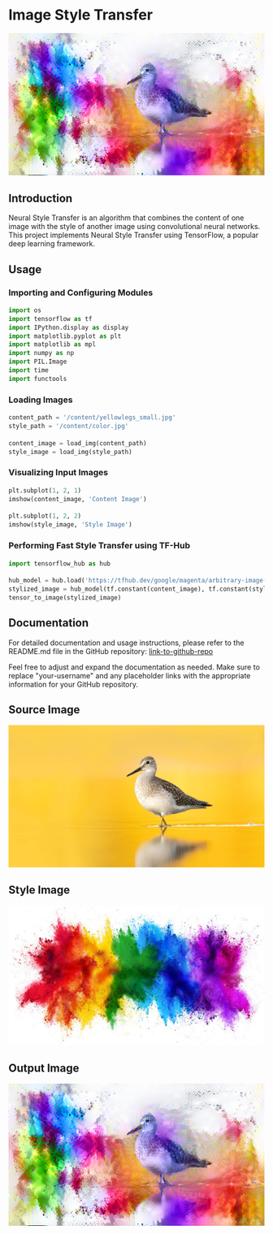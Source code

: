 # Image Style Transfer
<p align="center">
  <img src="stylized-image.png" >
</p>

## Introduction

Neural Style Transfer is an algorithm that combines the content of one image with the style of another image using convolutional neural networks. This project implements Neural Style Transfer using TensorFlow, a popular deep learning framework.

## Usage

### Importing and Configuring Modules

```python
import os
import tensorflow as tf
import IPython.display as display
import matplotlib.pyplot as plt
import matplotlib as mpl
import numpy as np
import PIL.Image
import time
import functools
```

### Loading Images

```python
content_path = '/content/yellowlegs_small.jpg'
style_path = '/content/color.jpg'

content_image = load_img(content_path)
style_image = load_img(style_path)
```

### Visualizing Input Images

```python
plt.subplot(1, 2, 1)
imshow(content_image, 'Content Image')

plt.subplot(1, 2, 2)
imshow(style_image, 'Style Image')
```

### Performing Fast Style Transfer using TF-Hub

```python
import tensorflow_hub as hub

hub_model = hub.load('https://tfhub.dev/google/magenta/arbitrary-image-stylization-v1-256/2')
stylized_image = hub_model(tf.constant(content_image), tf.constant(style_image))[0]
tensor_to_image(stylized_image)
```

## Documentation

For detailed documentation and usage instructions, please refer to the README.md file in the GitHub repository: [link-to-github-repo](https://github.com/Bishwajit-Shil/Image-style-transfer/blob/main/style_transfer.ipynb)


Feel free to adjust and expand the documentation as needed. Make sure to replace "your-username" and any placeholder links with the appropriate information for your GitHub repository.

## Source Image

<p align="center">
  <img src="yellowlegs_small.jpg" >
</p>

## Style Image
<p align="center">
  <img src="color.jpg" >
</p>

## Output Image
<p align="center">
  <img src="stylized-image.png" >
</p>
